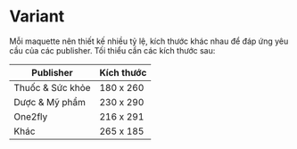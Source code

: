 # Variant
Mỗi maquette nên thiết kế nhiều tỷ lệ, kích thước khác nhau để đáp ứng yêu cầu của các publisher. Tối thiểu cần các kích thước sau:

| Publisher | Kích thước |
| --- | ---| 
| Thuốc & Sức khỏe | 180 x 260 |
| Dược & Mỹ phẩm | 230 x 290 |
| One2fly | 216 x 291 |
| Khác | 265 x 185 |
